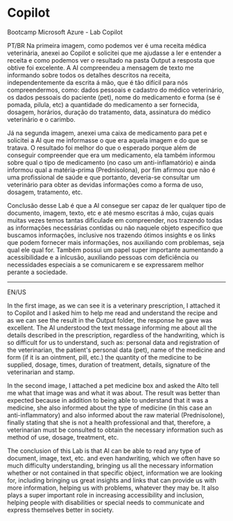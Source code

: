# Copilot
Bootcamp Microsoft Azure - Lab Copilot

PT/BR
Na primeira imagem, como podemos ver é uma receita médica veterinária, anexei ao Copilot e solicitei que me ajudasse a ler e entender a receita e como podemos ver o resultado na pasta Output a resposta que obtive foi excelente. A AI compreendeu a mensagem de texto me informando sobre todos os detalhes descritos na receita, independentemente da escrita á mão, que é tão difícil para nós compreendermos, como: dados pessoais e cadastro do médico veterinário, os dados pessoais do paciente (pet), nome do medicamento e forma (se é pomada, pilula, etc) a quantidade do medicamento a ser fornecida, dosagem, horários, duração do tratamento, data, assinatura do médico veterinário e o carimbo.

Já na segunda imagem, anexei uma caixa de medicamento para pet e solicitei a AI que me informasse o que era aquela imagem e do que se tratava. O resultado foi melhor do que o esperado porque além de conseguir compreender que era um medicamento, ela também informou sobre qual o tipo de medicamento (no caso um anti-inflamatório) e ainda informou qual a matéria-prima (Prednisolona), por fim afirmou que não é uma profissional de saúde e que portanto, deveria-se consultar um veterinário para obter as devidas informações como a forma de uso, dosagem, tratamento, etc.

Conclusão desse Lab é que a AI consegue ser capaz de ler qualquer tipo de documento, imagem, texto, etc e até mesmo escritas á mão, cujas quais muitas vezes temos tantas dificulade em compreender, nos trazendo todas as informações necessárias contidas ou não naquele objeto específico que buscamos informações, inclusive nos trazendo ótimos insights e os links que podem fornecer mais informações, nos auxiliando com problemas, seja qual ele qual for. Também possui um papel super importante aumentando a acessibilidade e a inlcusão, auxiliando pessoas com deficiência ou necessidades especiais a se comunicarem e se expressarem melhor perante a sociedade.

________________________________________________________________________________________________________________________________________________________________________________________

EN/US

In the first image, as we can see it is a veterinary prescription, I attached it to Copilot and I asked him to help me read and understand the recipe and as we can see the result in the Output folder, the response he gave was excellent. The AI ​​understood the text message informing me about all the details described in the prescription, regardless of the handwriting, which is so difficult for us to understand, such as: personal data and registration of the veterinarian, the patient's personal data (pet), name of the medicine and form (if it is an ointment, pill, etc.) the quantity of the medicine to be supplied, dosage, times, duration of treatment, details, signature of the veterinarian and stamp.

In the second image, I attached a pet medicine box and asked the AI ​​to tell me what that image was and what it was about. The result was better than expected because in addition to being able to understand that it was a medicine, she also informed about the type of medicine (in this case an anti-inflammatory) and also informed about the raw material (Prednisolone), finally stating that she is not a health professional and that, therefore, a veterinarian must be consulted to obtain the necessary information such as method of use, dosage, treatment, etc.

The conclusion of this Lab is that AI can be able to read any type of document, image, text, etc. and even handwriting, which we often have so much difficulty understanding, bringing us all the necessary information whether or not contained in that specific object, information we are looking for, including bringing us great insights and links that can provide us with more information, helping us with problems, whatever they may be. It also plays a super important role in increasing accessibility and inclusion, helping people with disabilities or special needs to communicate and express themselves better in society.

